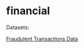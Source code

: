 # financial

Datasets:

[Fraudulent Transactions Data](https://www.kaggle.com/datasets/chitwanmanchanda/fraudulent-transactions-data)
